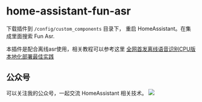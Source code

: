 # home-assistant-fun-asr


下载插件到 `/config/custom_components` 目录下， 重启 HomeAssistant。在集成里面搜索 Fun Asr.

本插件是配合离线asr使用，相关教程可以参考这里 [全网首发离线语音识别CPU版 本地化部署最佳实践](https://mp.weixin.qq.com/s/f6pseefbr6jVIUkV0T4Jwg)



## 公众号
可以关注我的公众号，一起交流 HomeAssistant 相关技术。
![](https://raw.githubusercontent.com/yaming116/FunAsr/main/IMG_8406.JPG)